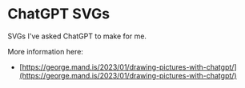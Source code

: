 # ChatGPT SVGs

SVGs I've asked ChatGPT to make for me.

More information here:
- [https://george.mand.is/2023/01/drawing-pictures-with-chatgpt/](https://george.mand.is/2023/01/drawing-pictures-with-chatgpt/)
